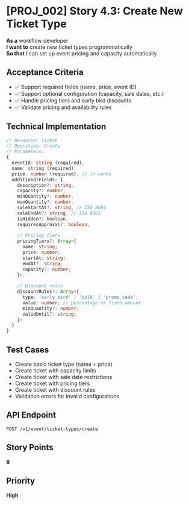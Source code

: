 # [PROJ_002] Story 4.3: Create New Ticket Type

**As a** workflow developer  
**I want to** create new ticket types programmatically  
**So that** I can set up event pricing and capacity automatically

## Acceptance Criteria
- ✅ Support required fields (name, price, event ID)
- ✅ Support optional configuration (capacity, sale dates, etc.)
- ✅ Handle pricing tiers and early bird discounts
- ✅ Validate pricing and availability rules

## Technical Implementation
```typescript
// Resource: Ticket
// Operation: Create
// Parameters:
{
  eventId: string (required),
  name: string (required),
  price: number (required), // in cents
  additionalFields: {
    description?: string,
    capacity?: number,
    minQuantity?: number,
    maxQuantity?: number,
    saleStartAt?: string, // ISO 8601
    saleEndAt?: string, // ISO 8601
    isHidden?: boolean,
    requiresApproval?: boolean,
    
    // Pricing tiers
    pricingTiers?: Array<{
      name: string;
      price: number;
      startAt: string;
      endAt?: string;
      capacity?: number;
    }>,
    
    // Discount rules
    discountRules?: Array<{
      type: 'early_bird' | 'bulk' | 'promo_code';
      value: number; // percentage or fixed amount
      minQuantity?: number;
      validUntil?: string;
    }>
  }
}
```

## Test Cases
- Create basic ticket type (name + price)
- Create ticket with capacity limits
- Create ticket with sale date restrictions
- Create ticket with pricing tiers
- Create ticket with discount rules
- Validation errors for invalid configurations

## API Endpoint
`POST /v1/event/ticket-types/create`

## Story Points
**8**

## Priority
**High**
